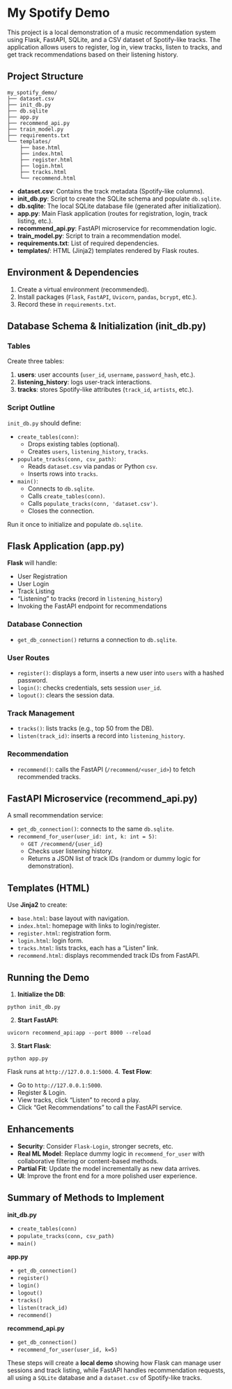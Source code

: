 # My Spotify Demo

This project is a local demonstration of a music recommendation system using Flask, FastAPI, SQLite, and a CSV dataset of Spotify-like tracks. The application allows users to register, log in, view tracks, listen to tracks, and get track recommendations based on their listening history.

## Project Structure

```
my_spotify_demo/
├── dataset.csv
├── init_db.py
├── db.sqlite
├── app.py
├── recommend_api.py
├── train_model.py
├── requirements.txt
└── templates/
    ├── base.html
    ├── index.html
    ├── register.html
    ├── login.html
    ├── tracks.html
    └── recommend.html
```

- **dataset.csv**: Contains the track metadata (Spotify-like columns).
- **init_db.py**: Script to create the SQLite schema and populate `db.sqlite`.
- **db.sqlite**: The local SQLite database file (generated after initialization).
- **app.py**: Main Flask application (routes for registration, login, track listing, etc.).
- **recommend_api.py**: FastAPI microservice for recommendation logic.
- **train_model.py**: Script to train a recommendation model.
- **requirements.txt**: List of required dependencies.
- **templates/**: HTML (Jinja2) templates rendered by Flask routes.

## Environment & Dependencies

1. Create a virtual environment (recommended).
2. Install packages (`Flask`, `FastAPI`, `Uvicorn`, `pandas`, `bcrypt`, etc.).
3. Record these in `requirements.txt`.

## Database Schema & Initialization (init_db.py)

### Tables

Create three tables:
1. **users**: user accounts (`user_id`, `username`, `password_hash`, etc.).
2. **listening_history**: logs user-track interactions.
3. **tracks**: stores Spotify-like attributes (`track_id`, `artists`, etc.).

### Script Outline

`init_db.py` should define:

- `create_tables(conn)`: 
  - Drops existing tables (optional).
  - Creates `users`, `listening_history`, `tracks`.
- `populate_tracks(conn, csv_path)`: 
  - Reads `dataset.csv` via pandas or Python `csv`.
  - Inserts rows into `tracks`.
- `main()`:
  - Connects to `db.sqlite`.
  - Calls `create_tables(conn)`.
  - Calls `populate_tracks(conn, 'dataset.csv')`.
  - Closes the connection.

Run it once to initialize and populate `db.sqlite`.

## Flask Application (app.py)

**Flask** will handle:
- User Registration
- User Login
- Track Listing
- “Listening” to tracks (record in `listening_history`)
- Invoking the FastAPI endpoint for recommendations

### Database Connection
- `get_db_connection()` returns a connection to `db.sqlite`.

### User Routes
- `register()`: displays a form, inserts a new user into `users` with a hashed password.
- `login()`: checks credentials, sets session `user_id`.
- `logout()`: clears the session data.

### Track Management
- `tracks()`: lists tracks (e.g., top 50 from the DB).
- `listen(track_id)`: inserts a record into `listening_history`.

### Recommendation
- `recommend()`: calls the FastAPI (`/recommend/<user_id>`) to fetch recommended tracks.

## FastAPI Microservice (recommend_api.py)

A small recommendation service:

- `get_db_connection()`: connects to the same `db.sqlite`.
- `recommend_for_user(user_id: int, k: int = 5)`: 
  - `GET /recommend/{user_id}` 
  - Checks user listening history. 
  - Returns a JSON list of track IDs (random or dummy logic for demonstration).

## Templates (HTML)

Use **Jinja2** to create:

- `base.html`: base layout with navigation.
- `index.html`: homepage with links to login/register.
- `register.html`: registration form.
- `login.html`: login form.
- `tracks.html`: lists tracks, each has a “Listen” link.
- `recommend.html`: displays recommended track IDs from FastAPI.

## Running the Demo

1. **Initialize the DB**: 
  ```
  python init_db.py
  ```
2. **Start FastAPI**: 
  ```
  uvicorn recommend_api:app --port 8000 --reload
  ```
3. **Start Flask**: 
  ```
  python app.py
  ```
  Flask runs at `http://127.0.0.1:5000`.
4. **Test Flow**:
  - Go to `http://127.0.0.1:5000`.
  - Register & Login.
  - View tracks, click “Listen” to record a play.
  - Click “Get Recommendations” to call the FastAPI service.

## Enhancements

- **Security**: Consider `Flask-Login`, stronger secrets, etc.
- **Real ML Model**: Replace dummy logic in `recommend_for_user` with collaborative filtering or content-based methods.
- **Partial Fit**: Update the model incrementally as new data arrives.
- **UI**: Improve the front end for a more polished user experience.

## Summary of Methods to Implement

**init_db.py**
- `create_tables(conn)`
- `populate_tracks(conn, csv_path)`
- `main()`

**app.py**
- `get_db_connection()`
- `register()`
- `login()`
- `logout()`
- `tracks()`
- `listen(track_id)`
- `recommend()`

**recommend_api.py**
- `get_db_connection()`
- `recommend_for_user(user_id, k=5)`

These steps will create a **local demo** showing how Flask can manage user sessions and track listing, while FastAPI handles recommendation requests, all using a `SQLite` database and a `dataset.csv` of Spotify-like tracks.
